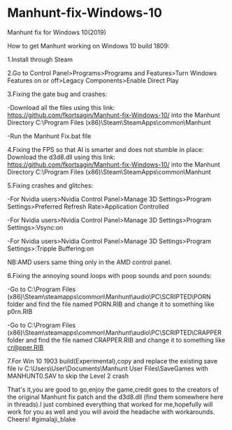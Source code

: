 # Manhunt-fix-Windows-10
Manhunt fix for Windows 10(2019)

How to get Manhunt working on Windows 10 build 1809:

1.Install through Steam

2.Go to Control Panel>Programs>Programs and Features>Turn Windows Features on or off>Legacy Components>Enable Direct Play

3.Fixing the gate bug and crashes:

-Download all the files using this link: https://github.com/fkortsagin/Manhunt-fix-Windows-10/ into the Manhunt Directory C:\Program Files (x86)\Steam\SteamApps\common\Manhunt

-Run the Manhunt Fix.bat file

4.Fixing the FPS so that AI is smarter and does not stumble in place: Download the d3d8.dll using this link: https://github.com/fkortsagin/Manhunt-fix-Windows-10/ into the Manhunt Directory C:\Program Files (x86)\Steam\SteamApps\common\Manhunt

5.Fixing crashes and glitches:

-For Nvidia users>Nvidia Control Panel>Manage 3D Settings>Program Settings>Preferred Refresh Rate>Application Controlled

-For Nvidia users>Nvidia Control Panel>Manage 3D Settings>Program Settings>:Vsync:on

-For Nvidia users>Nvidia Control Panel>Manage 3D Settings>Program Settings>:Tripple Buffering:on

NB:AMD users same thing only in the AMD control panel.

6.Fixing the annoying sound loops with poop sounds and porn sounds:

-Go to C:\Program Files (x86)\Steam\steamapps\common\Manhunt\audio\PC\SCRIPTED\PORN folder and find the file named PORN.RIB and change it to something like p0rn.RIB

-Go to C:\Program Files (x86)\Steam\steamapps\common\Manhunt\audio\PC\SCRIPTED\CRAPPER folder and find the file named CRAPPER.RIB and change it to something like cr@pper.RIB

7.For Win 10 1903 build(Experimental),copy and replace the existing save file iv C:\Users\User\Documents\Manhunt User Files\SaveGames with MANHUNT0.SAV  to skip the Level 2 crash

That's it,you are good to go,enjoy the game,credit goes to the creators of the original Manhunt fix patch and the d3d8.dll (find them somewhere here in threads).I just combined everything that worked for me,hopefully will work for you as well and you will avoid the headache with workarounds. Cheers! #gimalaji_blake
